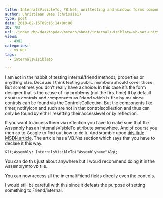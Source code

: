 ```yaml
---
title: InternalsVisibleTo, VB.Net, unittesting and windows forms components
author: Christiaan Baes (chrissie1)
type: post
date: 2010-02-15T09:16:14+00:00
ID: 703
url: /index.php/desktopdev/mstech/vbnet/internalsvisibleto-vb-net-unittesting-an/
views:
  - 4082
categories:
  - VB.NET
tags:
  - internalsvisibleto

---
```

I am not in the habbit of testing internal/friend methods, properties or anything else. Because I think testing public members should cover those. But sometimes you don&#8217;t really have a choice. In this case it&#8217;s the form designer that is the cause of my problems (not the first time) It by default creates controls and components as Friend which is fine by me since controls can be found via the ControlsCollection. But the components like timer, notifyicon and such are not in that controlscollection and thus can only be found by either resetting their accesslevel or by reflection.

If you want to access them via reflection you have to make sure that the Assembly has an InternalsVisibleTo attribute somewhere. And of course you then go to Google to find out how to do it. And stumble upon [this little MSDN article][1]. The article has a VB.Net section which says that you have to declare it this way.

```vbnet
&lt;Assembly: InternalsVisibleTo("AssemblyName")&gt; 
```
You can do this just about anywhere but I would recommend doing it in the AssemblyInfo.vb file.

You can now access all the internal/Friend fields directly even the controls.

I would still be carefull with this since it defeats the purpose of setting something to Friend/internal.

 [1]: http://msdn.microsoft.com/en-us/library/system.runtime.compilerservices.internalsvisibletoattribute.aspx